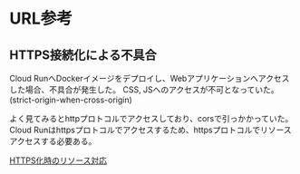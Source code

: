 # URL参考

## HTTPS接続化による不具合

Cloud RunへDockerイメージをデプロイし、Webアプリケーションへアクセスした場合、不具合が発生した。
CSS, JSへのアクセスが不可となっていた。(strict-origin-when-cross-origin)

よく見てみるとhttpプロトコルでアクセスしており、corsで引っかかっていた。
Cloud Runはhttpsプロトコルでアクセスするため、httpsプロトコルでリソースアクセスする必要ある。

[HTTPS化時のリソース対応](https://qiita.com/e_tyubo/items/c25df0c545b1af8494c7)